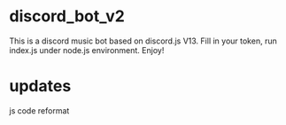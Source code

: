# discord_bot_v2
This is a discord music bot based on discord.js V13. Fill in your token, run index.js under node.js environment. Enjoy!
# updates
js code reformat
